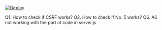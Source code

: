 <a href="https://heroku.com/deploy">
  <img src="https://www.herokucdn.com/deploy/button.svg" alt="Deploy">
</a>

Q1. How to check if CSRF works?
Q2. How to check if No. 5 works?
Q6. A6 not working with the part of code in server.js
